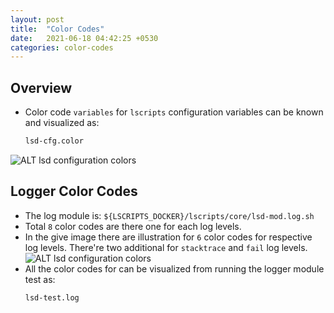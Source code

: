 ```yaml
---
layout: post
title:  "Color Codes"
date:   2021-06-18 04:42:25 +0530
categories: color-codes
---
```



## Overview



* Color code `variables` for `lscripts` configuration variables can be known and visualized as:
    ```bash
    lsd-cfg.color
    ```
![ALT lsd configuration colors]({{site.url}}/images/lsd-cfg.color.png)


## Logger Color Codes


* The log module is: `${LSCRIPTS_DOCKER}/lscripts/core/lsd-mod.log.sh` 
* Total `8` color codes are there one for each log levels.
* In the give image there are illustration for `6` color codes for respective log levels. There're two additional for `stacktrace` and `fail` log levels.
![ALT lsd configuration colors]({{site.url}}/images/lsd-test.lsd-mod.log.png)
* All the color codes for can be visualized from running the logger module test as:
    ```bash
    lsd-test.log
    ```

